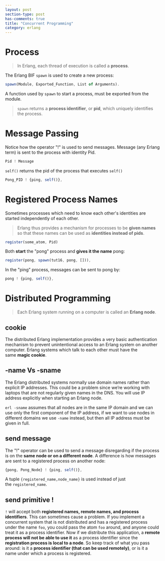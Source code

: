 ```yaml
---
layout: post
section-type: post
has-comments: true
title: "Concurrent Programming"
category: erlang
---
```



# Process

> In Erlang, each thread of execution is called a **process**.
> 

The Erlang BIF `spawn` is used to create a new process: 

```jsx
spawn(Module, Exported_Function, List of Arguments). 
```

A function used by `spawn` to start a process, must be exported from the module.

> `spawn` returns a **process identifier**, or **pid**, which uniquely identifies the process.
> 

# Message Passing

Notice how the operator "!" is used to send messages. Message (any Erlang term) is sent to the process with identity Pid.

```jsx
Pid ! Message
```

`self()` returns the pid of the process that executes `self()`

```jsx
Pong_PID ! {ping, self()},
```

# Registered Process Names

Sometimes processes which need to know each other's identities are started independently of each other. 

> Erlang thus provides a mechanism for processes to be **given names** so that these names can be used as **identities instead of pids**.
> 

```jsx
register(some_atom, Pid)
```

Both **start** the "pong" process and **gives it the name** pong:

```jsx
register(pong, spawn(tut16, pong, [])),
```

 In the "ping" process, messages can be sent to pong by:

```jsx
pong ! {ping, self()},
```

# Distributed Programming

> Each Erlang system running on a computer is called an **Erlang node**.
> 

## cookie

The distributed Erlang implementation provides a very basic authentication mechanism to prevent unintentional access to an Erlang system on another computer. Erlang systems which talk to each other must have the same **magic cookie**.

## -name Vs -sname

The Erlang distributed systems normally use domain names rather than explicit IP addresses. This could be a problem since we’re working with laptops that are not regularly given names in the DNS. You will use IP address explicitly when starting an Erlang node.

`erl -sname` assumes that all nodes are in the same IP domain and we can use only the first component of the IP address, if we want to use nodes in different domains we use `-name` instead, but then all IP address must be given in full.

## send message

The "!" operator can be used to send a message disregarding if the process is on the **same node or on a different node**. A difference is how messages are sent to a registered process on another node:

```jsx
{pong, Pong_Node} ! {ping, self()},
```

A tuple `{registered_name,node_name}` is used instead of just the `registered_name`.

## send primitive !

`!` will accept both **registered names, remote names, and process identifiers**. This can sometimes cause a problem. If you implement a concurrent system that is not distributed and has a registered process under the name `foo`, you could pass the atom `foo` around, and anyone could treat it as a process identifier. Now if we distribute this application, a **remote process will not be able to use it** as a process identifier since the **registration process is local to a node**. So keep track of what you pass around: is it a **process identifier (that can be used remotely)**, or is it a name under which a process is registered.
